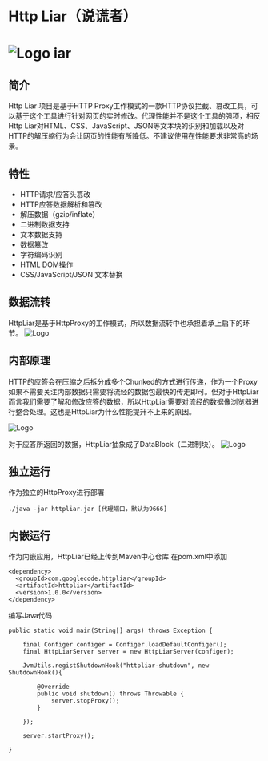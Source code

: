 Http Liar（说谎者）
========

![Logo](http://pic.yupoo.com/oldmanpushcart/CDuCa1LI/small.jpg) iar
========



## 简介
Http Liar 项目是基于HTTP Proxy工作模式的一款HTTP协议拦截、篡改工具，可以基于这个工具进行针对网页的实时修改。代理性能并不是这个工具的强项，相反Http Liar对HTML、CSS、JavaScript、JSON等文本块的识别和加载以及对HTTP的解压缩行为会让网页的性能有所降低。不建议使用在性能要求非常高的场景。



## 特性

- HTTP请求/应答头篡改
- HTTP应答数据解析和篡改
 - 解压数据（gzip/inflate）
 - 二进制数据支持
 - 文本数据支持
- 数据篡改
 - 字符编码识别
 - HTML DOM操作
 - CSS/JavaScript/JSON 文本替换


## 数据流转
HttpLiar是基于HttpProxy的工作模式，所以数据流转中也承担着承上启下的环节。
![Logo](http://pic.yupoo.com/oldmanpushcart/CDv86GpI/medish.jpg)

## 内部原理
HTTP的应答会在压缩之后拆分成多个Chunked的方式进行传递，作为一个Proxy如果不需要关注内部数据只需要将流经的数据包最快的传走即可。但对于HttpLiar而言我们需要了解和修改应答的数据，所以HttpLiar需要对流经的数据像浏览器进行整合处理。这也是HttpLiar为什么性能提升不上来的原因。

![Logo](http://pic.yupoo.com/oldmanpushcart/CDvCpwiP/medium.jpg)

对于应答所返回的数据，HttpLiar抽象成了DataBlock（二进制块）。
![Logo](http://pic.yupoo.com/oldmanpushcart/CDvFY9po/medish.jpg)

## 独立运行

作为独立的HttpProxy进行部署
```
./java -jar httpliar.jar [代理端口，默认为9666]
```

## 内嵌运行
作为内嵌应用，HttpLiar已经上传到Maven中心仓库
在pom.xml中添加
```
<dependency>
  <groupId>com.googlecode.httpliar</groupId>
  <artifactId>httpliar</artifactId>
  <version>1.0.0</version>
</dependency>
```
编写Java代码
```
public static void main(String[] args) throws Exception {
	
	final Configer configer = Configer.loadDefaultConfiger();
	final HttpLiarServer server = new HttpLiarServer(configer);
	
	JvmUtils.registShutdownHook("httpliar-shutdown", new ShutdownHook(){

		@Override
		public void shutdown() throws Throwable {
			server.stopProxy();
		}
		
	});
	
	server.startProxy();
	
}
```


